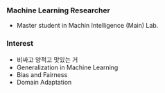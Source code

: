 ### Machine Learning Researcher
- Master student in Machin Intelligence (Main) Lab.


### Interest
- 비싸고 양적고 맛있는 거
- Generalization in Machine Learning
- Bias and Fairness
- Domain Adaptation

<!--
Here are some ideas to get you started:

- 🔭 I’m currently working on ...
- 🌱 I’m currently learning ...
- 👯 I’m looking to collaborate on ...
- 🤔 I’m looking for help with ...
- 💬 Ask me about ...
- 📫 How to reach me: ...
- 😄 Pronouns: ...
- ⚡ Fun fact: ...
-->

